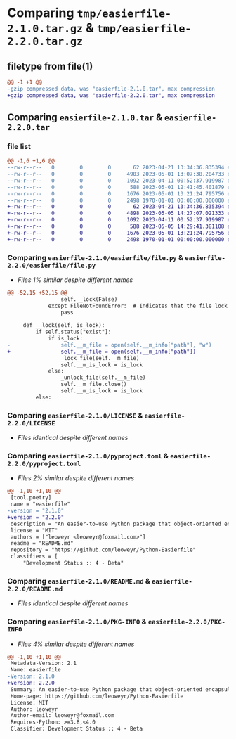 # Comparing `tmp/easierfile-2.1.0.tar.gz` & `tmp/easierfile-2.2.0.tar.gz`

## filetype from file(1)

```diff
@@ -1 +1 @@
-gzip compressed data, was "easierfile-2.1.0.tar", max compression
+gzip compressed data, was "easierfile-2.2.0.tar", max compression
```

## Comparing `easierfile-2.1.0.tar` & `easierfile-2.2.0.tar`

### file list

```diff
@@ -1,6 +1,6 @@
--rw-r--r--   0        0        0       62 2023-04-21 13:34:36.835394 easierfile-2.1.0/easierfile/__init__.py
--rw-r--r--   0        0        0     4903 2023-05-01 13:07:38.204733 easierfile-2.1.0/easierfile/file.py
--rw-r--r--   0        0        0     1092 2023-04-11 00:52:37.919987 easierfile-2.1.0/LICENSE
--rw-r--r--   0        0        0      588 2023-05-01 12:41:45.401879 easierfile-2.1.0/pyproject.toml
--rw-r--r--   0        0        0     1676 2023-05-01 13:21:24.795756 easierfile-2.1.0/README.md
--rw-r--r--   0        0        0     2498 1970-01-01 00:00:00.000000 easierfile-2.1.0/PKG-INFO
+-rw-r--r--   0        0        0       62 2023-04-21 13:34:36.835394 easierfile-2.2.0/easierfile/__init__.py
+-rw-r--r--   0        0        0     4898 2023-05-05 14:27:07.021333 easierfile-2.2.0/easierfile/file.py
+-rw-r--r--   0        0        0     1092 2023-04-11 00:52:37.919987 easierfile-2.2.0/LICENSE
+-rw-r--r--   0        0        0      588 2023-05-05 14:29:41.381108 easierfile-2.2.0/pyproject.toml
+-rw-r--r--   0        0        0     1676 2023-05-01 13:21:24.795756 easierfile-2.2.0/README.md
+-rw-r--r--   0        0        0     2498 1970-01-01 00:00:00.000000 easierfile-2.2.0/PKG-INFO
```

### Comparing `easierfile-2.1.0/easierfile/file.py` & `easierfile-2.2.0/easierfile/file.py`

 * *Files 1% similar despite different names*

```diff
@@ -52,15 +52,15 @@
                 self.__lock(False)
             except FileNotFoundError:  # Indicates that the file lock does not exist and no further exception handling is required.
                 pass
 
     def __lock(self, is_lock):
         if self.status["exist"]:
             if is_lock:
-                self.__m_file = open(self.__m_info["path"], "w")
+                self.__m_file = open(self.__m_info["path"])
                 _lock_file(self.__m_file)
                 self.__m_is_lock = is_lock
             else:
                 _unlock_file(self.__m_file)
                 self.__m_file.close()
                 self.__m_is_lock = is_lock
         else:
```

### Comparing `easierfile-2.1.0/LICENSE` & `easierfile-2.2.0/LICENSE`

 * *Files identical despite different names*

### Comparing `easierfile-2.1.0/pyproject.toml` & `easierfile-2.2.0/pyproject.toml`

 * *Files 2% similar despite different names*

```diff
@@ -1,10 +1,10 @@
 [tool.poetry]
 name = "easierfile"
-version = "2.1.0"
+version = "2.2.0"
 description = "An easier-to-use Python package that object-oriented encapsulates Python traditional built-in file operations."
 license = "MIT"
 authors = ["leoweyr <leoweyr@foxmail.com>"]
 readme = "README.md"
 repository = "https://github.com/leoweyr/Python-Easierfile"
 classifiers = [
     "Development Status :: 4 - Beta"
```

### Comparing `easierfile-2.1.0/README.md` & `easierfile-2.2.0/README.md`

 * *Files identical despite different names*

### Comparing `easierfile-2.1.0/PKG-INFO` & `easierfile-2.2.0/PKG-INFO`

 * *Files 4% similar despite different names*

```diff
@@ -1,10 +1,10 @@
 Metadata-Version: 2.1
 Name: easierfile
-Version: 2.1.0
+Version: 2.2.0
 Summary: An easier-to-use Python package that object-oriented encapsulates Python traditional built-in file operations.
 Home-page: https://github.com/leoweyr/Python-Easierfile
 License: MIT
 Author: leoweyr
 Author-email: leoweyr@foxmail.com
 Requires-Python: >=3.8,<4.0
 Classifier: Development Status :: 4 - Beta
```

